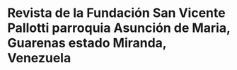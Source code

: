 # Revista de la Fundación San Vicente Pallotti parroquia Asunción de Maria, Guarenas estado Miranda, Venezuela
